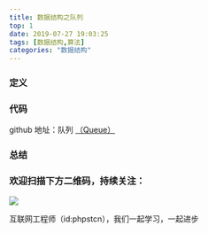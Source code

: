 ```yaml
---
title: 数据结构之队列
top: 1
date: 2019-07-27 19:03:25
tags: [数据结构,算法]
categories: "数据结构"
---
```

### 定义

### 代码
github 地址：队列 [（Queue）](https://github.com/xushuhui/Data-Structures/tree/master/Queue)
### 总结

### 欢迎扫描下方二维码，持续关注：
![](http://ww1.sinaimg.cn/large/a616b9a4gy1g4xzv954a4j20760763yo.jpg)

互联网工程师（id:phpstcn），我们一起学习，一起进步